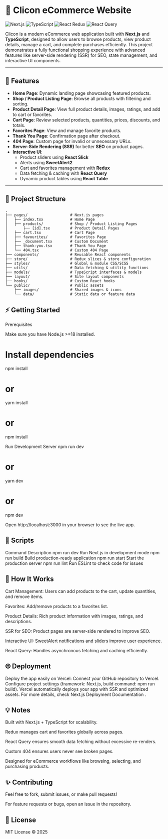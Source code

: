# 🛒 Clicon eCommerce Website

![Next.js](https://img.shields.io/badge/Next.js-13-blue?logo=next.js&style=for-the-badge)
![TypeScript](https://img.shields.io/badge/TypeScript-4.9-blue?logo=typescript&style=for-the-badge)
![React Redux](https://img.shields.io/badge/Redux-React-purple?logo=redux&style=for-the-badge)
![React Query](https://img.shields.io/badge/React_Query-3.39-green?style=for-the-badge)

Clicon is a modern eCommerce web application built with **Next.js** and **TypeScript**, designed to allow users to browse products, view product details, manage a cart, and complete purchases efficiently. This project demonstrates a fully functional shopping experience with advanced features like server-side rendering (SSR) for SEO, state management, and interactive UI components.

---

## 🚀 Features

- **Home Page**: Dynamic landing page showcasing featured products.  
- **Shop / Product Listing Page**: Browse all products with filtering and sorting.  
- **Product Detail Page**: View full product details, images, ratings, and add to cart or favorites.  
- **Cart Page**: Review selected products, quantities, prices, discounts, and totals.  
- **Favorites Page**: View and manage favorite products.  
- **Thank You Page**: Confirmation page after checkout.  
- **404 Page**: Custom page for invalid or unnecessary URLs.  
- **Server-Side Rendering (SSR)** for better **SEO** on product pages.  
- **Interactive UI**:  
  - Product sliders using **React Slick**  
  - Alerts using **SweetAlert2**  
  - Cart and favorites management with **Redux**  
  - Data fetching & caching with **React Query**  
  - Dynamic product tables using **React Table**  

---

## 📁 Project Structure

```text
.
├── pages/                   # Next.js pages
│   ├── index.tsx            # Home Page
│   ├── products/            # Shop / Product Listing Pages
│       ├── [id].tsx         # Product Detail Pages
│   ├── cart.tsx             # Cart Page
│   ├── favourites/          # Favorites Page
│   ├── _document.tsx        # Custom Document
│   ├── thank-you.tsx        # Thank You Page
│   └── 404.tsx              # Custom 404 Page
├── components/              # Reusable React components
├── store/                   # Redux slices & store configuration
├── styles/                  # Global & module CSS/SCSS
├── utils/                   # Data fetching & utility functions
├── models/                  # TypeScript interfaces & models
├── layout/                  # Site layout components
├── hooks/                   # Custom React hooks
└── public/                  # Public assets
    ├── images/              # Shared images & icons
    └── data/                # Static data or feature data

```


## ⚡ Getting Started
Prerequisites

Make sure you have Node.js >=18 installed.

# Install dependencies

npm install

# or

yarn install

# or

npm install

Run Development Server
npm run dev

# or

yarn dev

# or

npm dev

Open http://localhost:3000
in your browser to see the live app.

## 📝 Scripts
Command Description
npm run dev Run Next.js in development mode
npm run build Build production-ready application
npm run start Start the production server
npm run lint Run ESLint to check code for issues

## 🔧 How It Works

Cart Management: Users can add products to the cart, update quantities, and remove items.

Favorites: Add/remove products to a favorites list.

Product Details: Rich product information with images, ratings, and descriptions.

SSR for SEO: Product pages are server-side rendered to improve SEO.

Interactive UI: SweetAlert notifications and sliders improve user experience.

React Query: Handles asynchronous fetching and caching efficiently.

## 🌐 Deployment

Deploy the app easily on Vercel:
Connect your GitHub repository to Vercel.
Configure project settings (framework: Next.js, build command: npm run build).
Vercel automatically deploys your app with SSR and optimized assets.
For more details, check Next.js Deployment Documentation
.

## 💡 Notes

Built with Next.js + TypeScript for scalability.

Redux manages cart and favorites globally across pages.

React Query ensures smooth data fetching without excessive re-renders.

Custom 404 ensures users never see broken pages.

Designed for eCommerce workflows like browsing, selecting, and purchasing products.

## ✨ Contributing

Feel free to fork, submit issues, or make pull requests!

For feature requests or bugs, open an issue in the repository.

## 📜 License

MIT License © 2025
